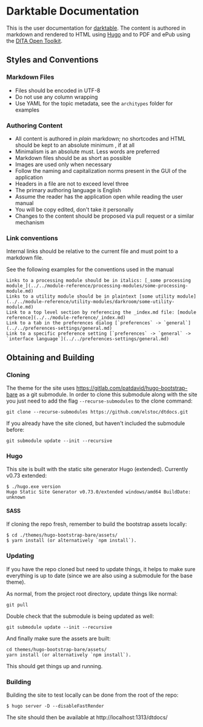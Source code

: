 # Darktable Documentation

This is the user documentation for [darktable](https://darktable.org). The content is authored in markdown and rendered to HTML using [Hugo](https://gohugo.io) and to PDF and ePub using the [DITA Open Toolkit](https://dita-ot.org).

## Styles and Conventions

### Markdown Files

- Files should be encoded in UTF-8
- Do not use any column wrapping
- Use YAML for the topic metadata, see the `architypes` folder for examples

### Authoring Content

- All content is authored in *plain*  markdown; no shortcodes and HTML should be kept to an absolute minimum , if at all
- Minimalism is an absolute must. Less words are preferred
- Markdown files should be as short as possible
- Images are used only when necessary
- Follow the naming and capitalization norms present in the GUI of the application
- Headers in a file are not to exceed level three
- The primary authoring language is English
- Assume the reader has the application open while reading the user manual
- You will be copy edited, don't take it personally
- Changes to the content should be proposed via pull request or a similar mechanism

### Link conventions

Internal links should be relative to the current file and must point to a markdown file. 

See the following examples for the conventions used in the manual

```
Links to a processing module should be in italics: [_some processing module_](../../module-reference/processing-modules/some-processing-module.md)
Links to a utility module should be in plaintext [some utility module](../../module-reference/utility-modules/darkroom/some-utility-module.md)
Link to a top level section by referencing the _index.md file: [module reference](../../module-reference/_index.md)
Link to a tab in the preferences dialog [`preferences` -> `general`](../../preferences-settings/general.md)
Link to a specific preference setting [`preferences` -> `general` -> `interface language`](../../preferences-settings/general.md)
```

## Obtaining and Building

### Cloning

The theme for the site uses https://gitlab.com/patdavid/hugo-bootstrap-bare as a git submodule.
In order to clone this submodule along with the site you just need to add the flag `--recurse-submodules` to the clone command:

    git clone --recurse-submodules https://github.com/elstoc/dtdocs.git

If you already have the site cloned, but haven't included the submodule before:

    git submodule update --init --recursive


### Hugo

This site is built with the static site generator Hugo (extended).
Currently v0.73 extended:
```
$ ./hugo.exe version
Hugo Static Site Generator v0.73.0/extended windows/amd64 BuildDate: unknown
```

#### SASS

If cloning the repo fresh, remember to build the bootstrap assets locally:

```
$ cd ./themes/hugo-bootstrap-bare/assets/
$ yarn install (or alternatively `npm install`).
```

### Updating

If you have the repo cloned but need to update things, it helps to make sure everything is up to date (since we are also using a submodule for the base theme).

As normal, from the project root directory, update things like normal:
```
git pull
```

Double check that the submodule is being updated as well:
```
git submodule update --init --recursive
```

And finally make sure the assets are built:
```
cd themes/hugo-bootstrap-bare/assets/
yarn install (or alternatively `npm install`).
```
This should get things up and running.


### Building

Building the site to test locally can be done from the root of the repo:

```
$ hugo server -D --disableFastRender
```

The site should then be available at http://localhost:1313/dtdocs/

